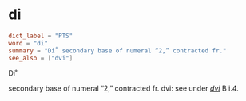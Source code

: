# di

``` toml
dict_label = "PTS"
word = "di"
summary = "Di˚ secondary base of numeral “2,” contracted fr."
see_also = ["dvi"]
```

Di˚

secondary base of numeral “2,” contracted fr. dvi: see under *[dvi](dvi.md)* B i.4.

